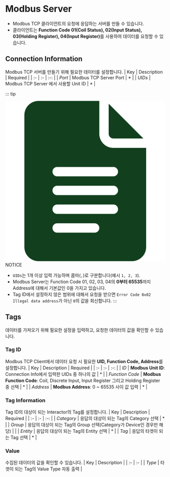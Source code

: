 # Modbus Server
- Modbus TCP 클라이언트의 요청에 응답하는 서버를 만들 수 있습니다.
- 클라이언트는 <strong>Function Code 01(Coil Status), 02(Input Status), 03(Holding Register), 04(Input Register)</strong>를 사용하여 데이터를 요청할 수 있습니다.

## Connection Information
Modbus TCP 서버를 만들기 위해 필요한 데이터를 설정합니다.
| Key | Description | Required |
| :- | :- | :-: |
| _Port_ | Modbus TCP Server Port | * |
| _UIDs_ | Modbus TCP Server 에서 사용할 Unit ID | * |

::: tip <p class="custom-block-title"><img src="../../img/icon/tip.svg">NOTICE</p>
* `UIDs`는 1개 이상 입력 가능하며 콤마(`,`)로 구분합니다(예시 `1, 2, 3`).
* Modbus Server는 Function Code 01, 02, 03, 04의 <strong>0부터 65535</strong>까지 Address에 대해서 기본값인 0을 가지고 있습니다.  
* Tag ID에서 설정하지 않은 범위에 대해서 요청을 받으면 `Error Code 0x02 Illegal data address`가 아닌 `0`의 값을 회신합니다.
:::

## Tags
데이터를 가져오기 위해 필요한 설정을 입력하고, 요청한 데이터의 값을 확인할 수 있습니다.
### Tag ID
Modbus TCP Client에서 데이터 요청 시 필요한 <strong>UID, Function Code, Address</strong>를 설정합니다.
| Key | Description | Required |
| :- | :- | :-: |
| _ID_ | **Modbus Unit ID**: Connection Info에서 입력한 UIDs 중 하나의 값 | * |
| _Function Code_ | **Modbus Function Code**: Coil, Discrete Input, Input Register 그리고 Holding Register 중 선택 | * |
| _Address_ | **Modbus Address**: 0 ~ 65535 사이 값 입력 | * |

### Tag Information
Tag ID의 대상이 되는 Interactor의 Tag를 설정합니다.
| Key | Description | Required |
| :- | :- | :-: |
| _Category_ | 응답의 대상이 되는 Tag의 Category 선택  | * |
| _Group_ | 응답의 대상이 되는 Tag의 Group 선택(Category가 Device인 경우만 해당) |  |
| _Entity_ | 응답의 대상이 되는 Tag의 Entity 선텍  | * |
| _Tag_ | 응답의 타겟이 되는 Tag 선택 | * |

### Value
수집된 데이터의 값을 확인할 수 있습니다.
| Key | Description | 
| :- | :- |
| _Type_ | 타겟이 되는 Tag의 Value Type 자동 출력 |
